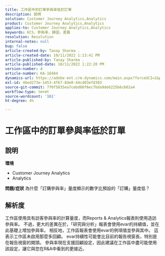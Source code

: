 ```yaml
---
title: 工作區中的訂單參與率低於訂單
description: 說明
solution: Customer Journey Analytics,Analytics
product: Customer Journey Analytics,Analytics
applies-to: Customer Journey Analytics,Analytics
keywords: KCS，參與率，歸因，差異
resolution: Resolution
internal-notes: null
bug: false
article-created-by: Tanay Sharma .
article-created-date: 10/11/2022 1:13:41 PM
article-published-by: Tanay Sharma .
article-published-date: 10/11/2022 1:22:20 PM
version-number: 4
article-number: KA-16484
dynamics-url: https://adobe-ent.crm.dynamics.com/main.aspx?forceUCI=1&pagetype=entityrecord&etn=knowledgearticle&id=0e9ddf82-6649-ed11-bba2-0022480868ff
exl-id: 46ed273e-1453-4f67-8de0-44cd03efd303
source-git-commit: 7f0f5035ea7cebd60f6ec7bda9de6225b6c602a4
workflow-type: tm+mt
source-wordcount: '161'
ht-degree: 4%

---
```


# 工作區中的訂單參與率低於訂單

## 說明

<b>環境</b>
- Customer Journey Analytics
- Analytics



<b>問題/症狀</b>
為什麼「訂購參與率」量度顯示的數字比預設的「訂購」量度低？


## 解析度


工作區使用具有訪客參與率的計算量度，而Reports &amp; Analytics報表則使用造訪參與率。 不過，更大的差異在於，「研究與分析」報表會使用evar的持續值，並在此基礎上增加參與率。 相反地，工作區報表會使用evar的例項值並參與其中。 這表示工作區未啟用那麼多回顧。 evar持續性可能會比目前的報告視窗長，特別是在報告視窗的開頭。 參與率現在支援回顧設定，因此建議在工作區中盡可能使用該設定，讓它與您在R&amp;A中看到的更接近。
